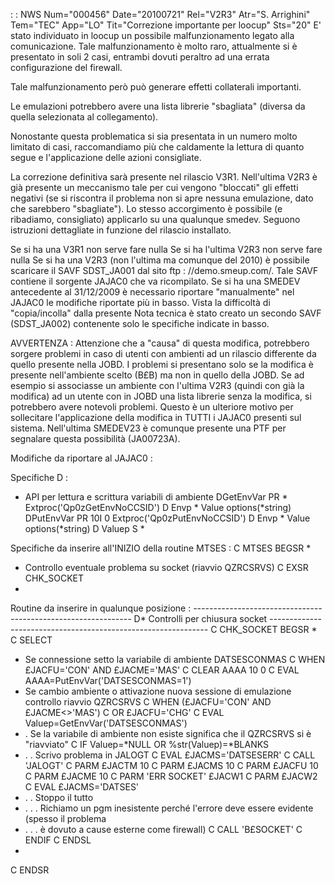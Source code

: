 :  : NWS Num="000456" Date="20100721" Rel="V2R3" Atr="S. Arrighini" Tem="TEC" App="LO" Tit="Correzione importante per loocup" Sts="20"
E' stato individuato in loocup un possibile malfunzionamento legato alla comunicazione.
Tale malfunzionamento è molto raro, attualmente si è presentato in soli 2 casi, entrambi dovuti peraltro ad una errata configurazione del firewall.

Tale malfunzionamento però può generare effetti collaterali importanti.

Le emulazioni potrebbero avere una lista librerie "sbagliata" (diversa da quella selezionata al collegamento).

Nonostante questa problematica si sia presentata in un numero molto limitato di casi, raccomandiamo
più che caldamente la lettura di quanto segue e l'applicazione delle azioni consigliate.

La correzione definitiva sarà presente nel rilascio V3R1.
Nell'ultima V2R3 è già presente un meccanismo tale per cui vengono "bloccati" gli effetti negativi
(se si riscontra il problema non si apre nessuna emulazione, dato che sarebbero "sbagliate").
Lo stesso accorgimento è possibile (e ribadiamo, consigliato) applicarlo su una qualunque smedev.
Seguono istruzioni dettagliate in funzione del rilascio installato.

Se si ha una V3R1 non serve fare nulla
Se si ha l'ultima V2R3 non serve fare nulla
Se si ha una V2R3 (non l'ultima ma comunque del 2010) è possibile scaricare il SAVF SDST_JA001 dal sito ftp : //demo.smeup.com/. Tale SAVF contiene il sorgente JAJAC0 che va ricompilato.
Se si ha una SMEDEV antecedente al 31/12/2009 è necessario riportare "manualmente" nel JAJAC0 le modifiche riportate più in basso. Vista la difficoltà di "copia/incolla" dalla presente Nota tecnica
è stato creato un secondo SAVF (SDST_JA002) contenente solo le specifiche indicate in basso.

AVVERTENZA : 
Attenzione che a "causa" di questa modifica, potrebbero sorgere problemi in caso di utenti con ambienti ad un rilascio differente da quello presente nella JOBD.
I problemi si presentano solo se la modifica è presente nell'ambiente scelto (B£B) ma non in quello
della JOBD.
Se ad esempio si associasse un ambiente con l'ultima V2R3 (quindi con già la modifica) ad un utente con in JOBD una lista librerie senza la modifica, si potrebbero avere notevoli problemi.
Questo è un ulteriore motivo per sollecitare l'applicazione della modifica in TUTTI i JAJAC0 presenti sul sistema.
Nell'ultima SMEDEV23 è comunque presente una PTF per segnalare questa possibilità (JA00723A).

Modifiche da riportare al JAJAC0 : 

Specifiche D : 
 * API per lettura e scrittura variabili di ambiente
DGetEnvVar        PR              *   Extproc('Qp0zGetEnvNoCCSID')
D   Envp                          *   Value options(*string)
DPutEnvVar        PR            10I 0 Extproc('Qp0zPutEnvNoCCSID')
D   Envp                          *   Value options(*string)
D Valuep          S               *

Specifiche da inserire all'INIZIO della routine MTSES : 
C     MTSES         BEGSR
 *
 * Controllo eventuale problema su socket (riavvio QZRCSRVS)
C                   EXSR      CHK_SOCKET
 *

Routine da inserire in qualunque posizione : 
 *--------------------------------------------------------------*
D* Controlli per chiusura socket
 *--------------------------------------------------------------*
C     CHK_SOCKET    BEGSR
 *
C                   SELECT
 * Se connessione setto la variabile di ambiente DATSESCONMAS
C                   WHEN      £JACFU='CON' AND £JACME='MAS'
C                   CLEAR                   AAAA             10 0
C                   EVAL      AAAA=PutEnvVar('DATSESCONMAS=1')
 * Se cambio ambiente o attivazione nuova sessione di emulazione controllo riavvio QZRCSRVS
C                   WHEN      (£JACFU='CON' AND £JACME<>'MAS')
C                             OR £JACFU='CHG'
C                   EVAL      Valuep=GetEnvVar('DATSESCONMAS')
 * . Se la variabile di ambiente non esiste significa che il QZRCSRVS si è "riavviato"
C                   IF        Valuep=*NULL OR %str(Valuep)=*BLANKS
 * . . Scrivo problema in JALOGT
C                   EVAL      £JACMS='DATSESERR'
C                   CALL      'JALOGT'
C                   PARM                    £JACTM           10
C                   PARM                    £JACMS           10
C                   PARM                    £JACFU           10
C                   PARM                    £JACME           10
C                   PARM      'ERR SOCKET'  £JACW1
C                   PARM                    £JACW2
C                   EVAL      £JACMS='DATSES'
 * . . Stoppo il tutto
 * . . . Richiamo un pgm inesistente perché l'errore deve essere evidente (spesso il problema
 * . . . è dovuto a cause esterne come firewall)
C                   CALL      'B£SOCKET'
C                   ENDIF
C                   ENDSL
 *
C                   ENDSR

